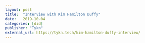 ```yaml
---
layout: post
title:  "Interview with Kim Hamilton Duffy"
date:   2019-10-04
categories: [did]
publisher: "Tykn"
external_url: https://tykn.tech/kim-hamilton-duffy-interview/
---
```

